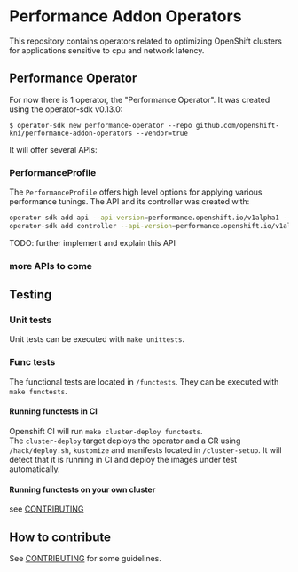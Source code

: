 # Performance Addon Operators

This repository contains operators related to optimizing OpenShift clusters for applications sensitive to cpu and network latency.

## Performance Operator

For now there is 1 operator, the "Performance Operator". It was created using the operator-sdk v0.13.0:

`$ operator-sdk new performance-operator --repo github.com/openshift-kni/performance-addon-operators --vendor=true`

It will offer several APIs:

### PerformanceProfile

The `PerformanceProfile` offers high level options for applying various performance tunings.
The API and its controller was created with:

```bash
operator-sdk add api --api-version=performance.openshift.io/v1alpha1 --kind=PerformanceProfile
operator-sdk add controller --api-version=performance.openshift.io/v1alpha1 --kind=PerformanceProfile
```

TODO: further implement and explain this API

### more APIs to come

## Testing

### Unit tests

Unit tests can be executed with `make unittests`.

### Func tests

The functional tests are located in `/functests`. They can be executed with `make functests`.

#### Running functests in CI

Openshift CI will run `make cluster-deploy functests`.  
The `cluster-deploy` target deploys the operator and a CR using `/hack/deploy.sh`, `kustomize` and manifests located
in `/cluster-setup`. It will detect that it is running in CI and deploy the images under test automatically.

#### Running functests on your own cluster

see [CONTRIBUTING](CONTRIBUTING.md#deploying-operator-on-test-cluster)

## How to contribute

See [CONTRIBUTING](CONTRIBUTING.md) for some guidelines.
